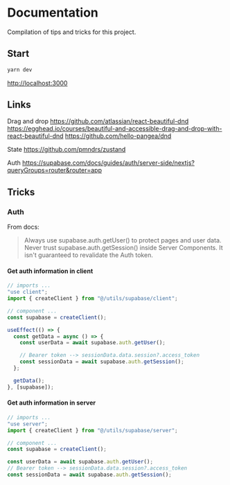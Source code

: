 # Documentation

Compilation of tips and tricks for this project.

## Start

```bash
yarn dev
```

[http://localhost:3000](http://localhost:3000)

## Links

Drag and drop
https://github.com/atlassian/react-beautiful-dnd
https://egghead.io/courses/beautiful-and-accessible-drag-and-drop-with-react-beautiful-dnd
https://github.com/hello-pangea/dnd

State
https://github.com/pmndrs/zustand

Auth
https://supabase.com/docs/guides/auth/server-side/nextjs?queryGroups=router&router=app

## Tricks

### Auth

From docs:

> Always use supabase.auth.getUser() to protect pages and user data.
> Never trust supabase.auth.getSession() inside Server Components. It isn't guaranteed to revalidate the Auth token.

#### Get auth information in client

```js
// imports ...
"use client";
import { createClient } from "@/utils/supabase/client";

// component ...
const supabase = createClient();

useEffect(() => {
  const getData = async () => {
    const userData = await supabase.auth.getUser();

    // Bearer token --> sessionData.data.session?.access_token
    const sessionData = await supabase.auth.getSession();
  };

  getData();
}, [supabase]);
```

#### Get auth information in server

```js
// imports ...
"use server";
import { createClient } from "@/utils/supabase/server";

// component ...
const supabase = createClient();

const userData = await supabase.auth.getUser();
// Bearer token --> sessionData.data.session?.access_token
const sessionData = await supabase.auth.getSession();
```
